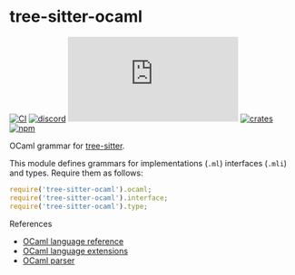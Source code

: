 # tree-sitter-ocaml

[![CI][ci]](https://github.com/tree-sitter/tree-sitter-ocaml/actions/workflows/ci.yml)
[![discord][discord]](https://discord.gg/w7nTvsVJhm)
[![matrix][matrix]](https://matrix.to/#/#tree-sitter-chat:matrix.org)
[![crates][crates]](https://crates.io/crates/tree-sitter-ocaml)
[![npm][npm]](https://www.npmjs.com/package/tree-sitter-ocaml)

OCaml grammar for [tree-sitter](https://github.com/tree-sitter/tree-sitter).

This module defines grammars for implementations (`.ml`) interfaces (`.mli`) and types. Require them as follows:

```js
require('tree-sitter-ocaml').ocaml;
require('tree-sitter-ocaml').interface;
require('tree-sitter-ocaml').type;
```

References

- [OCaml language reference](https://ocaml.org/manual/language.html)
- [OCaml language extensions](https://ocaml.org/manual/extn.html)
- [OCaml parser](https://github.com/ocaml/ocaml/blob/trunk/parsing/parser.mly)

[ci]: https://img.shields.io/github/actions/workflow/status/tree-sitter/tree-sitter-ocaml/ci.yml?logo=github&label=CI
[discord]: https://img.shields.io/discord/1063097320771698699?logo=discord&label=discord
[matrix]: https://img.shields.io/matrix/tree-sitter-chat%3Amatrix.org?logo=matrix&label=matrix
[npm]: https://img.shields.io/npm/v/tree-sitter-ocaml?logo=npm
[crates]: https://img.shields.io/crates/v/tree-sitter-ocaml?logo=rust
